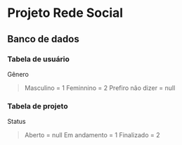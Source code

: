 # Projeto Rede Social

## Banco de dados
### Tabela de usuário
  Gênero
  > Masculino = 1
  > Feminnino = 2
  > Prefiro não dizer = null

### Tabela de projeto
  Status
  > Aberto = null
  > Em andamento = 1
  > Finalizado = 2